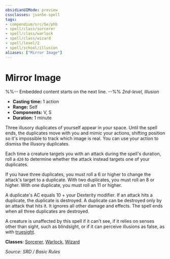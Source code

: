 ```yaml
---
obsidianUIMode: preview
cssclasses: json5e-spell
tags:
- compendium/src/5e/phb
- spell/class/sorcerer
- spell/class/warlock
- spell/class/wizard
- spell/level/2
- spell/school/illusion
aliases: ["Mirror Image"]
---
```

# Mirror Image
%%-- Embedded content starts on the next line. --%%
*2nd-level, Illusion*  

- **Casting time:** 1 action
- **Range:** Self
- **Components:** V, S
- **Duration:** 1 minute

Three illusory duplicates of yourself appear in your space. Until the spell ends, the duplicates move with you and mimic your actions, shifting position so it's impossible to track which image is real. You can use your action to dismiss the illusory duplicates.

Each time a creature targets you with an attack during the spell's duration, roll a `d20` to determine whether the attack instead targets one of your duplicates.

If you have three duplicates, you must roll a 6 or higher to change the attack's target to a duplicate. With two duplicates, you must roll an 8 or higher. With one duplicate, you must roll an 11 or higher.

A duplicate's AC equals 10 + your Dexterity modifier. If an attack hits a duplicate, the duplicate is destroyed. A duplicate can be destroyed only by an attack that hits it. It ignores all other damage and effects. The spell ends when all three duplicates are destroyed.

A creature is unaffected by this spell if it can't see, if it relies on senses other than sight, such as blindsight, or if it can perceive illusions as false, as with [truesight](rules/senses.md#truesight).

**Classes**: [Sorcerer](compendium/classes/sorcerer.md), [Warlock](compendium/classes/warlock.md), [Wizard](compendium/classes/wizard.md)

*Source: SRD / Basic Rules*